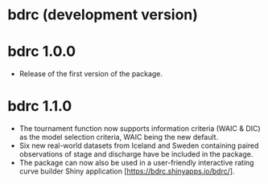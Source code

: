 # bdrc (development version)

# bdrc 1.0.0

* Release of the first version of the package.

# bdrc 1.1.0

* The tournament function now supports information criteria (WAIC & DIC) as the model selection criteria, WAIC being the new default.
* Six new real-world datasets from Iceland and Sweden containing paired observations of stage and discharge have be included in the package.
* The package can now also be used in a user-friendly interactive rating curve builder Shiny application [https://bdrc.shinyapps.io/bdrc/].
